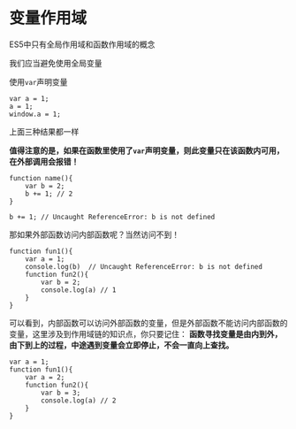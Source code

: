 # 变量作用域

ES5中只有全局作用域和函数作用域的概念  

我们应当避免使用全局变量

使用`var`声明变量

```
var a = 1;
a = 1;
window.a = 1;
```

上面三种结果都一样

**值得注意的是，如果在函数里使用了`var`声明变量，则此变量只在该函数内可用，在外部调用会报错！**

```
function name(){
    var b = 2;
    b += 1; // 2
}

b += 1; // Uncaught ReferenceError: b is not defined
```

那如果外部函数访问内部函数呢？当然访问不到！

```
function fun1(){
    var a = 1;
    console.log(b)  // Uncaught ReferenceError: b is not defined
    function fun2(){
        var b = 2;
        console.log(a) // 1
    }
}
```

可以看到，内部函数可以访问外部函数的变量，但是外部函数不能访问内部函数的变量，这里涉及到作用域链的知识点，你只要记住： **函数寻找变量是由内到外，由下到上的过程，中途遇到变量会立即停止，不会一直向上查找。**


```
var a = 1;
function fun1(){
    var a = 2;
    function fun2(){
        var b = 3;
        console.log(a) // 2
    }
}

```
